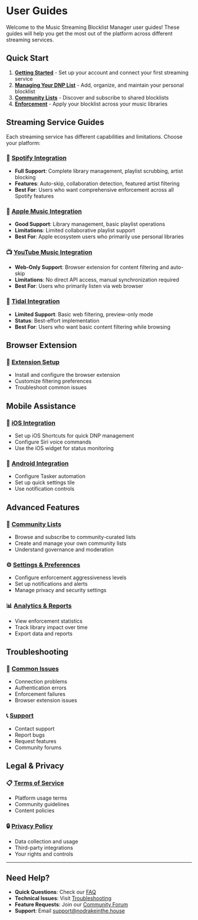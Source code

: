 # User Guides

Welcome to the Music Streaming Blocklist Manager user guides! These guides will help you get the most out of the platform across different streaming services.

## Quick Start

1. **[Getting Started](./getting-started.md)** - Set up your account and connect your first streaming service
2. **[Managing Your DNP List](./managing-dnp-lists.md)** - Add, organize, and maintain your personal blocklist
3. **[Community Lists](./community-lists.md)** - Discover and subscribe to shared blocklists
4. **[Enforcement](./enforcement.md)** - Apply your blocklist across your music libraries

## Streaming Service Guides

Each streaming service has different capabilities and limitations. Choose your platform:

### 🎵 [Spotify Integration](./spotify.md)
- **Full Support**: Complete library management, playlist scrubbing, artist blocking
- **Features**: Auto-skip, collaboration detection, featured artist filtering
- **Best For**: Users who want comprehensive enforcement across all Spotify features

### 🍎 [Apple Music Integration](./apple-music.md)
- **Good Support**: Library management, basic playlist operations
- **Limitations**: Limited collaborative playlist support
- **Best For**: Apple ecosystem users who primarily use personal libraries

### 📺 [YouTube Music Integration](./youtube-music.md)
- **Web-Only Support**: Browser extension for content filtering and auto-skip
- **Limitations**: No direct API access, manual synchronization required
- **Best For**: Users who primarily listen via web browser

### 🌊 [Tidal Integration](./tidal.md)
- **Limited Support**: Basic web filtering, preview-only mode
- **Status**: Best-effort implementation
- **Best For**: Users who want basic content filtering while browsing

## Browser Extension

### 🔧 [Extension Setup](./browser-extension.md)
- Install and configure the browser extension
- Customize filtering preferences
- Troubleshoot common issues

## Mobile Assistance

### 📱 [iOS Integration](./ios-shortcuts.md)
- Set up iOS Shortcuts for quick DNP management
- Configure Siri voice commands
- Use the iOS widget for status monitoring

### 🤖 [Android Integration](./android-automation.md)
- Configure Tasker automation
- Set up quick settings tile
- Use notification controls

## Advanced Features

### 👥 [Community Lists](./community-lists.md)
- Browse and subscribe to community-curated lists
- Create and manage your own community lists
- Understand governance and moderation

### ⚙️ [Settings & Preferences](./settings.md)
- Configure enforcement aggressiveness levels
- Set up notifications and alerts
- Manage privacy and security settings

### 📊 [Analytics & Reports](./analytics.md)
- View enforcement statistics
- Track library impact over time
- Export data and reports

## Troubleshooting

### 🔧 [Common Issues](./troubleshooting.md)
- Connection problems
- Authentication errors
- Enforcement failures
- Browser extension issues

### 📞 [Support](./support.md)
- Contact support
- Report bugs
- Request features
- Community forums

## Legal & Privacy

### 📋 [Terms of Service](./terms.md)
- Platform usage terms
- Community guidelines
- Content policies

### 🔒 [Privacy Policy](./privacy.md)
- Data collection and usage
- Third-party integrations
- Your rights and controls

---

## Need Help?

- **Quick Questions**: Check our [FAQ](./faq.md)
- **Technical Issues**: Visit [Troubleshooting](./troubleshooting.md)
- **Feature Requests**: Join our [Community Forum](https://community.nodrakeinthe.house)
- **Support**: Email [support@nodrakeinthe.house](mailto:support@nodrakeinthe.house)